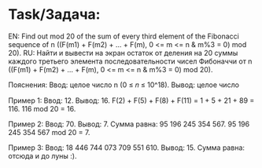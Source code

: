 # Task/Задача: 
EN: Find out mod 20 of the sum of every third element of the Fibonacci sequence of n ((F(m1) + F(m2) + … + F(m), 0 <= m <= n & m%3 = 0) mod 20).
RU: Найти и вывести на экран остаток от деления на 20 суммы каждого третьего элемента последовательности чисел Фибоначчи от n ((F(m1) + F(m2) + … + F(m), 0 <= m <= n & m%3 = 0) mod 20).


Пояснения:
Ввод: целое число n (0 ≤ 𝑛 ≤ 10^18).
Вывод: целое число

Пример 1:
Ввод: 12.
Вывод: 16.
F(2) + F(5) + F(8) + F(11) = 1 + 5 + 21 + 89 = 116.
116 mod 20 = 16.

Пример 2:
Ввод: 70.
Вывод: 7.
Сумма равна: 95 196 245 354 567.
95 196 245 354 567 mod 20 = 7.

Пример 3:
Ввод: 18 446 744 073 709 551 610.
Вывод: 15.
Сумма равна: отсюда и до луны :).
